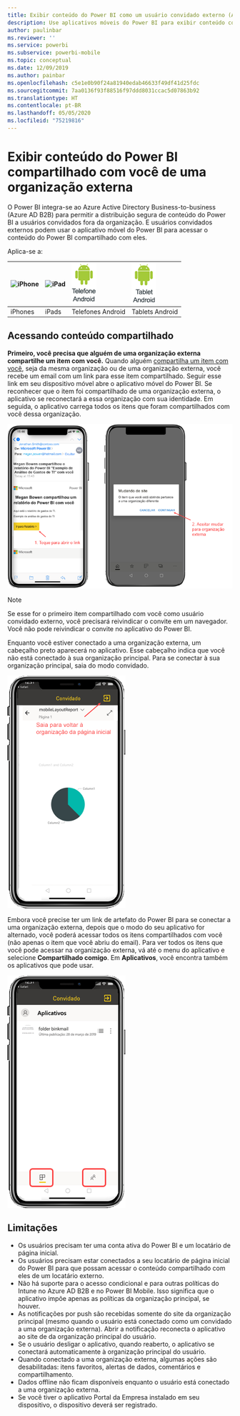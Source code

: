 ```yaml
---
title: Exibir conteúdo do Power BI como um usuário convidado externo (Azure AD B2B)
description: Use aplicativos móveis do Power BI para exibir conteúdo compartilhado com você de uma organização externa.
author: paulinbar
ms.reviewer: ''
ms.service: powerbi
ms.subservice: powerbi-mobile
ms.topic: conceptual
ms.date: 12/09/2019
ms.author: painbar
ms.openlocfilehash: c5e1e0b90f24a81940edab46633f49df41d25fdc
ms.sourcegitcommit: 7aa0136f93f88516f97ddd8031ccac5d07863b92
ms.translationtype: HT
ms.contentlocale: pt-BR
ms.lasthandoff: 05/05/2020
ms.locfileid: "75219816"
---
```

# <a name="view-power-bi-content-shared-with-you-from-an-external-organization"></a>Exibir conteúdo do Power BI compartilhado com você de uma organização externa

O Power BI integra-se ao Azure Active Directory Business-to-business (Azure AD B2B) para permitir a distribuição segura de conteúdo do Power BI a usuários convidados fora da organização. E usuários convidados externos podem usar o aplicativo móvel do Power BI para acessar o conteúdo do Power BI compartilhado com eles. 


Aplica-se a:

| ![iPhone](./media/mobile-app-ssrs-kpis-mobile-on-premises-reports/iphone-logo-50-px.png) | ![iPad](./media/mobile-app-ssrs-kpis-mobile-on-premises-reports/ipad-logo-50-px.png) | ![Telefone Android](./media/mobile-app-ssrs-kpis-mobile-on-premises-reports/android-phone-logo-50-px.png) | ![Tablet Android](./media/mobile-app-ssrs-kpis-mobile-on-premises-reports/android-tablet-logo-50-px.png) |
|:--- |:--- |:--- |:--- |
| iPhones |iPads |Telefones Android |Tablets Android |

## <a name="accessing-shared-content"></a>Acessando conteúdo compartilhado

**Primeiro, você precisa que alguém de uma organização externa compartilhe um item com você.** Quando alguém [compartilha um item com você](../../service-share-dashboards.md), seja da mesma organização ou de uma organização externa, você recebe um email com um link para esse item compartilhado. Seguir esse link em seu dispositivo móvel abre o aplicativo móvel do Power BI. Se reconhecer que o item foi compartilhado de uma organização externa, o aplicativo se reconectará a essa organização com sua identidade. Em seguida, o aplicativo carrega todos os itens que foram compartilhados com você dessa organização.

![O Power BI abre o item compartilhado do email ](./media/mobile-apps-b2b/mobile-b2b-open-item-email-new.png)

> [!NOTE]
> Se esse for o primeiro item compartilhado com você como usuário convidado externo, você precisará reivindicar o convite em um navegador. Você não pode reivindicar o convite no aplicativo do Power BI.

Enquanto você estiver conectado a uma organização externa, um cabeçalho preto aparecerá no aplicativo. Esse cabeçalho indica que você não está conectado à sua organização principal. Para se conectar à sua organização principal, saia do modo convidado.

![Cabeçalho de usuário convidado do Power BI](./media/mobile-apps-b2b/mobile-b2b-exit-home-new.png)

Embora você precise ter um link de artefato do Power BI para se conectar a uma organização externa, depois que o modo do seu aplicativo for alternado, você poderá acessar todos os itens compartilhados com você (não apenas o item que você abriu do email). Para ver todos os itens que você pode acessar na organização externa, vá até o menu do aplicativo e selecione **Compartilhado comigo**. Em **Aplicativos**, você encontra também os aplicativos que pode usar.

![Menu do aplicativo do Power BI como usuário externo convidado](./media/mobile-apps-b2b/mobile-b2b-menu-new.png)

## <a name="limitations"></a>Limitações

- Os usuários precisam ter uma conta ativa do Power BI e um locatário de página inicial.
- Os usuários precisam estar conectados a seu locatário de página inicial do Power BI para que possam acessar o conteúdo compartilhado com eles de um locatário externo.
- Não há suporte para o acesso condicional e para outras políticas do Intune no Azure AD B2B e no Power BI Mobile. Isso significa que o aplicativo impõe apenas as políticas da organização principal, se houver.
- As notificações por push são recebidas somente do site da organização principal (mesmo quando o usuário está conectado como um convidado a uma organização externa). Abrir a notificação reconecta o aplicativo ao site de da organização principal do usuário.
- Se o usuário desligar o aplicativo, quando reaberto, o aplicativo se conectará automaticamente à organização principal do usuário.
- Quando conectado a uma organização externa, algumas ações são desabilitadas: itens favoritos, alertas de dados, comentários e compartilhamento.
- Dados offline não ficam disponíveis enquanto o usuário está conectado a uma organização externa.
- Se você tiver o aplicativo Portal da Empresa instalado em seu dispositivo, o dispositivo deverá ser registrado.
